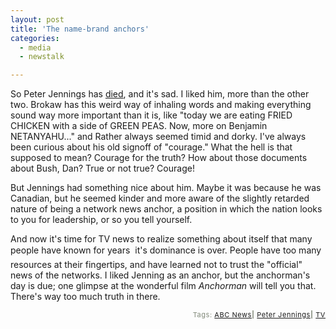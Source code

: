 ```yaml
---
layout: post
title: 'The name-brand anchors'
categories:
  - media
  - newstalk

---
```


So Peter Jennings has <a href="http://news.yahoo.com/news?tmpl=story&amp;u=/ap/20050808/ap_en_tv/jennings_end_of_an_era">died</a>, and it's sad.  I liked him, more than the other two.  Brokaw has this weird way of inhaling words and making everything sound way more important than it is, like "today we are eating FRIED CHICKEN with a side of GREEN PEAS.  Now, more on Benjamin NETANYAHU..." and Rather always seemed timid and dorky.  I've always been curious about his old signoff of "courage."  What the hell is that supposed to mean?  Courage for the truth?  How about those documents about Bush, Dan?  True or not true?  Courage!

But Jennings had something nice about him.  Maybe it was because he was Canadian, but he seemed kinder and more aware of the slightly retarded nature of being a network news anchor, a position in which the nation looks to you for leadership, or so you tell yourself.  

And now it's time for TV news to realize something about itself that many people have known for years &#151; it's dominance is over.  People have too many resources at their fingertips, and have learned not to trust the "official" news of the networks.  I liked Jenning as an anchor, but the anchorman's day is due; one glimpse at the wonderful film <em>Anchorman</em> will tell you that.  There's way too much truth in there.  



<!-- technorati tags start --><p style="text-align:right;font-size:11px;letter-spacing:.05em;color:#808979;">Tags: <a href="http://technorati.com/tag/ABC News" rel="tag">ABC News</a><strong>|</strong> <a href="http://technorati.com/tag/Peter Jennings" rel="tag">Peter Jennings</a><strong>|</strong> <a href="http://technorati.com/tag/TV" rel="tag">TV</a></p><!-- technorati tags end -->
